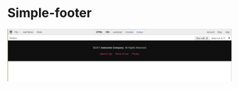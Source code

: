 <!DOCTYPE html>
<html>
<head>
  <meta charset="utf-8">
  <meta name="viewport" content="width=device-width">
  <title>readme</title>
</head>
<body>
  <h1>Simple-footer</h1>
  <img src="simple-footer.png">

</body>
</html>
